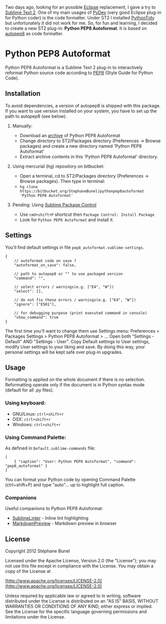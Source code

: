 Two days ago, looking for an possible [Eclipse][] replacement, I gave a try to
[Sublime Text 2][].
One of my main usages of [PyDev][] (very good Eclipse plug-in for Python coder) is the code formatter.
Under ST2 I installed [PythonTidy][] but unfortunately
it did not work for me.
So, for fun and learning, I decided to create a new ST2 plug-in: **Python PEP8 Autoformat**.
It is based on [autopep8][] as code formatter.

# Python PEP8 Autoformat

Python PEP8 Autoformat is a Sublime Text 2 plug-in to interactively reformat Python source code according
to [PEP8][] (Style Guide for Python Code). 

## Installation

To avoid dependencies, a version of autopep8 is shipped with this package. If you want to use version installed
on your system, you have to set up the path to autopep8 (see below).

1. Manually:
    + Download an [archive](https://bitbucket.org/StephaneBunel/pythonpep8autoformat/downloads)
      of Python PEP8 Autoformat
    + Change directory to ST2/Packages directory (Preferences -> Browse packages) and create a new
      directory named 'Python PEP8 Autoformat'
    + Extract archive contents in this 'Python PEP8 Autoformat' directory.

1. Using mercurial (hg) repository on bitbucket:
    + Open a terminal, cd to ST2/Packages directory (Preferences -> Browse packages). Then type in terminal:
    + `hg clone https://bitbucket.org/StephaneBunel/pythonpep8autoformat 'Python PEP8 Autoformat'`

1. Pending: Using [Sublime Package Control][]
    + Use `cmd+shift+P` shortcut then `Package Control: Install Package`
    + Look for `Python PEP8 Autoformat` and install it.

## Settings

You'll find default settings in file `pep8_autoformat.sublime-settings`.

    {
        // autoformat code on save ?
        "autoformat_on_save": false,

        // path to autopep8 or "" to use packaged version
        "command": "",

        // select errors / warnings(e.g. ["E4", "W"])
        "select": [],

        // do not fix these errors / warnings(e.g. ["E4", "W"])
        "ignore": ["E501"],

        // for debugging purpose (print executed command in console)
        "show_command": true
    }

The first time you'll want to change them use Settings menu: Preferences > Packages Settings > Python PEP8 Autoformat > ...
Open both "Settings - Default" AND "Settings - User". Copy Default settings to User settings, modify
User settings to your liking and save. By doing this way, your personal settings will be kept safe over plug-in upgrades.

## Usage

Formatting is applied on the whole document if there is no selection.
Reformatting operate only if the document is in Python syntax mode (default for all .py files).

### Using keyboard:

- GNU/Linux: `ctrl+shift+r`
- OSX:       `ctrl+shift+r`
- Windows:   `ctrl+shift+r`

### Using Command Palette:

As defined in `Default.sublime-commands` file:

	[
	    { "caption": "User: Python PEP8 Autoformat", "command": "pep8_autoformat" }
	]

You can format your Python code by opening Command Palette (ctrl+shift+P)
and type "auto"... up to highlight full caption.

### Companions
Useful companions to Python PEP8 Autoformat:

+ [SublimeLinter][] - Inline lint highlighting
+ [MarkdownPreview][] - Markdown preview in browser

## License

Copyright 2012 Stéphane Bunel

Licensed under the Apache License, Version 2.0 (the "License");
you may not use this file except in compliance with the License.
You may obtain a copy of the License at

[http://www.apache.org/licenses/LICENSE-2.0](http://www.apache.org/licenses/LICENSE-2.0)

Unless required by applicable law or agreed to in writing, software
distributed under the License is distributed on an "AS IS" BASIS,
WITHOUT WARRANTIES OR CONDITIONS OF ANY KIND, either express or implied.
See the License for the specific language governing permissions and
limitations under the License.


[Sublime Text 2]:          http://www.sublimetext.com/
[autopep8]:                https://github.com/hhatto/autopep8
[PythonTidy]:              https://github.com/witsch/SublimePythonTidy
[Eclipse]:                 http://www.eclipse.org/
[PyDev]:                   http://pydev.org/
[PEP8]:                    http://www.python.org/dev/peps/pep-0008/
[Sublime Package Control]: http://wbond.net/sublime_packages/package_control
[SublimeLinter]:           https://github.com/SublimeLinter/SublimeLinter
[MarkdownPreview]:         https://github.com/revolunet/sublimetext-markdown-preview


